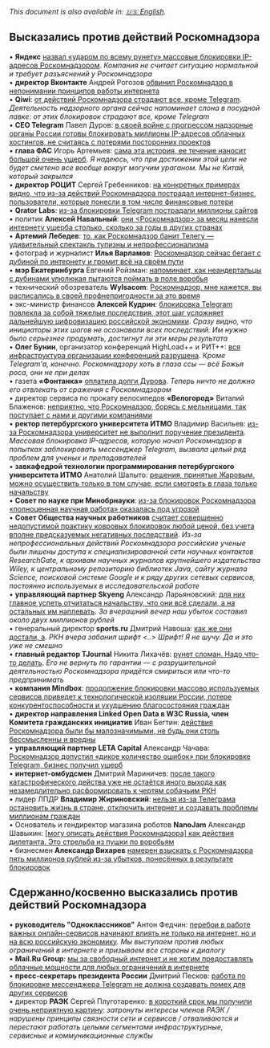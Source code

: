 _This document is also available in: [🇺🇸 English](https://nazarov-tech.github.io/rkn/docs/reactions_en)._

## Высказались против действий Роскомнадзора

• **Яндекс** [назвал «ударом по всему рунету» массовые блокировки IP-адресов Роскомнадзором](https://vc.ru/37173-yandeks-nazval-udarom-po-vsemu-runetu-massovye-blokirovki-ip-adresov-roskomnadzorom).
*Компания не считает ситуацию нормальной и требует разъяснений у Роскомнадзора*  
• **директор Вконтакте** Андрей Рогозов [обвинил Роскомнадзор в непонимании принципов работы интернета](https://www.vedomosti.ru/technology/news/2018/04/27/768104-v-kontakte-obvinil-roskomnadzor)  
• **Qiwi**: [от действий Роскомнадзора страдают все, кроме Telegram](https://ria.ru/society/20180428/1519610220.html). *Деятельность надзорного органа сейчас напоминает слона в посудной лавке: от этих блокировок страдают все, кроме Telegram*    
• **CEO Telegram** Павел Дуров: [в своей войне с прогрессом надзорные органы России готовы блокировать миллионы IP-адресов облачных хостингов, не считаясь с потерями посторонних проектов](https://vk.com/wall1_2307813)  
• **глава ФАС** Игорь Артемьев: [сама эта история, ее течение наносит большой очень ущерб](https://www.gazeta.ru/tech/news/2018/04/25/n_11458789.shtml). _Я надеюсь, что при достижении этой цели не будет сметено все вообще вокруг могучим ураганом. Мы не Китай, который закрылся_  
• **директор РОЦИТ** Сергей Гребенников: [на конкретных примерах видно, что из-за действий Роскомнадзора пострадал интернет-бизнес, пользователи, которые понесли в том числе финансовые потери](https://rocit.ru/news/rocit-and-rkn-meeting)  
• **Qrator Labs**: [из-за блокировки Telegram пострадали миллионы сайтов](https://klops.ru/news/2018-04-17/173230-qrator-labs-iz-za-blokirovki-telegram-postradali-milliony-saytov)  
• политик **Алексей Навальный**: [они \<Роскомнадзор\> за месяц нанесли интернету ущерба столько, сколько за годы в других странах](https://youtu.be/VWXE4WybsxI?t=16m28s)  
• **Артемий Лебедев**: [то, как Роскомнадзор банит Телегу — удивительный спектакль тупизны и непрофессионализма](https://tema.livejournal.com/2749709.html)  
• фотограф и журналист **Илья Варламов**: [Роскомнадзор сейчас бегает с дубиной по интернету и громит всё на своём пути](https://varlamov.ru/2884958.html)    
• **мэр Екатеринбурга** Евгений Ройзман: [напоминает, как неандертальцы с дубинами улюлюкая пытаются поймать в поле воробья](http://www.the-village.ru/village/city/news-city/309577-roizman-telegram/?)  
• технический обозреватель **Wylsacom**: [Роскомнадзор, мне кажется, вы расписались в своей профнепригодности за это время](https://youtu.be/VVWpOrDLD9M?t=49s)  
• экс-министр финансов **Алексей Кудрин**: [блокировка Telegram повлекла за собой тяжелые последствия, этот шаг усложняет дальнейшую цифровизацию российской экономики](http://www.interfax.ru/russia/610233). _Сразу видно, что инициаторы этих шагов не осознавали всех последствий. Им нужно было серьезнее продумать, достигнут ли эти меры результата_  
• **Олег Бунин**, организатор конференций HighLoad++ и РИТ++: [вся инфраструктура организации конференций разрушена](https://www.facebook.com/oleg.bunin/posts/1990875597620788). _Кроме Telegram'а, конечно. Роскомнадзору хоть в глаза ссы — всё Божья роса, они не при делах_  
• газета **«Фонтанка»** [оплатила долги Дурова](https://www.fontanka.ru/2018/04/24/058/). _Теперь ничто не должно его отвлекать от сражения с Роскомнадзором_  
• директор сервиса по прокату велосипедов **«Велогород»** Виталий Блаженов: [неприятно, что Роскомнадзор, борясь с мельницами, так поступает с нами и другими компаниями](https://paperpaper.ru/rkn-vs-telegram-vs-business/)  
• **ректор петербургского университета ИТМО** Владимир Васильев: [из-за Роскомнадзора университет не выполнит поручение президента](https://meduza.io/news/2018/04/26/rektor-itmo-predupredil-sovetnika-putina-iz-za-roskomnadzora-universitet-ne-vypolnit-poruchenie-prezidenta). *Массовая блокировка IP-адресов, которую начал Роскомнадзор в попытках заблокировать мессенджер Telegram, вызвала целый ряд проблем для ученых и преподавателей*  
• **завкафедрой технологии программирования петербургского университета ИТМО** Анатолий Шалыто: [решения, принятые Жаровым, можно осуществить только в том случае, если смотреть в глаза только начальству](http://news.ifmo.ru/ru/blog/55/)  
• **Cовет по науке при Минобрнауки**: [из-за блокировок Роскомнадзора «полноценная научная работа» оказалась под угрозой](https://sovet-po-nauke.ru/info/25042018-internet-for-science)  
• **Совет Общества научных работников** [считает совершенно недопустимой практику ковровых блокировок любой ценой, без учета вполне предсказуемых негативных последствий](https://trv-science.ru/2018/04/25/onr-protiv-blokirovok/). _Из-за непрофессиональных действий Роскомнадзора российские ученые были лишены доступа к специализированной сети научных контактов ResearchGate, к архивам научных журналов крупнейшего издательства Wiley, к центральному репозиторию библиотек Java, сайту журнала Science, поисковой системе Google и к ряду других сетевых сервисов, постоянно используемых в исследовательской работе_  
• **управляющий партнер Skyeng** Александр Ларьяновский: [для них главное успеть отчитаться начальству, что они всё сделали, а на остальных им наплевать](https://meduza.io/feature/2018/04/17/ih-logika-odnim-servisom-bolshe-odnim-menshe-nu-i-chto). *За вчерашний вечер наш убыток составил около двух миллионов рублей*  
• генеральный директор **sports.ru** Дмитрий Навоша: [как же они достали, а](https://twitter.com/navosha/status/988733483353825281). _РКН вчера забанил шрифт <..> Шрифт! Я не шучу. Да и это уже не смешно_  
• **главный редактор TJournal** Никита Лихачёв: [рунет сломан. Надо что-то делать](https://tjournal.ru/69612-runet-sloman-nado-chto-to-delat). *Его не вернуть по гарантии — с разрушительной деятельностью Роскомнадзора придётся смириться или что-то предпринимать*  
• **компания Mindbox**: [продолжение блокировки массово используемых сервисов приведет к технологической изоляции России, потере конкурентоспособности и ухудшению благосостояния граждан](https://www.facebook.com/mindbox.msk/posts/1914042578667200)  
• **директор направления Linked Open Data в W3C Russia, член Комитета гражданских инициатив** Иван Бегтин: [действия Роскомнадзора были бы малозначимыми, не будь они столь бессмысленны и вредны](https://www.facebook.com/ibegtin/posts/10155510711233263)  
• **управляющий партнер LETA Capital** Александр Чачава: [Роскомнадзор допустил «дикое количество ошибок» при блокировке Telegram, бизнес получил ущерб](https://www.kommersant.ru/doc/3614069)  
• **интернет-омбудсмен** Дмитрий Мариничев: [после такого катастрофического действа уже не остаётся иного выхода как незамедлительно расформировать к чертям собачьим РКН](https://www.facebook.com/dmitry.marinichev/posts/10204248543970970)   
• лидер ЛПДР **Владимир Жириновский**: [нельзя из-за Телеграма остановить жизнь в стране, отключить интернет и создавать проблемы миллионам граждан](https://regnum.ru/news/2405452.html)  
• Основатель и гендиректор магазина роботов **NanoJam** Александр Шавыкин: [\[могу описать действия Роскомнадзора\] как действия дилетанта. Это стрельба из пушки по воробьям](https://paperpaper.ru/rkn-vs-telegram-vs-business/)  
• бизнесмен **Александр Вихарев** [намерен взыскать с Роскомнадзора пять миллионов рублей из-за убытков, понесённых в результате блокировок](https://www.znak.com/2018-04-27/na_roskomnadzor_podan_pervyy_isk_iz_za_blokirovki_telegram_na_5_mln_rubley)  

## Сдержанно/косвенно высказались против действий Роскомнадзора

• **руководитель "Одноклассников"** Антон Федчин: [перебои в работе важных онлайн-сервисов начинают влиять не только на интернет, но и на всю российскую экономику](https://ok.ru/okmedia/topic/68281289059145). *Мы выступаем против любых ограничений в интернете и призываем все стороны к диалогу*  
• **Mail.Ru Group**: [мы за свободный интернет и не хотим предоставлять облачные мощности для любых ограничений в интернете](https://www.rbc.ru/technology_and_media/24/04/2018/5adf0ba89a7947c63b5f3e71)  
• **пресс-секретарь президента России** Дмитрий Песков: [работа по блокировке мессенджера Telegram не должна создавать помех для других сервисов](https://lenta.ru/news/2018/04/27/blok_telegram/)  
• директор **РАЭК** Сергей Плуготаренко: [в короткий срок мы получили очень неприятную картину](https://rocit.ru/news/rocit-and-rkn-meeting): _затронуты интересы членов РАЭК / нарушены принципы связности сети и сервисов / отваливаются и перестают работать целыми сегментами инфраструктурные, сервисные и коммуникационные службы_  
